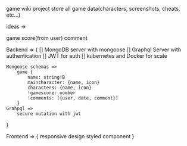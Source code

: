 game wiki project store all game data(characters, screenshots, cheats, etc...)

ideas => 

game score(from user)
comment


Backend => {
	[] MongoDB server with mongoose
	[] Graphql Server with authentication 
	[] JWT for auth
	[] kubernetes and Docker for scale 

	Mongoose schemas => 
		game {
			name: string!B
			maincharacter: {name, icon}
			characters: {name, icon}
			!gamescore: number
			!comments: [{user, date, comment}]
		}
	Grahpql => 
		secure mutation with jwt
}

Frontend => {
	responsive design
	styled component
}

